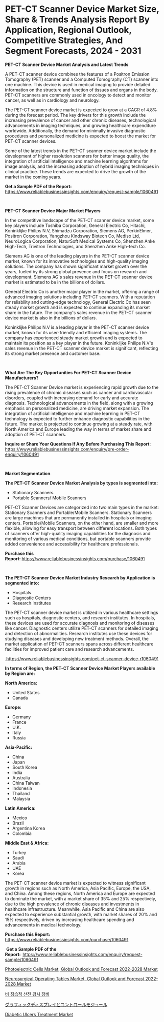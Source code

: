 <p><h1>PET-CT Scanner Device Market Size, Share & Trends Analysis Report By Application, Regional Outlook, Competitive Strategies, And Segment Forecasts, 2024 - 2031</h1></p><p><strong>PET-CT Scanner Device Market Analysis and Latest Trends</strong></p>
<p><p>A PET-CT scanner device combines the features of a Positron Emission Tomography (PET) scanner and a Computed Tomography (CT) scanner into one machine. This device is used in medical imaging to provide detailed information on the structure and function of tissues and organs in the body. PET-CT scanners are commonly used in oncology to detect and monitor cancer, as well as in cardiology and neurology.</p><p>The PET-CT scanner device market is expected to grow at a CAGR of 4.8% during the forecast period. The key drivers for this growth include the increasing prevalence of cancer and other chronic diseases, technological advancements in imaging techniques, and growing healthcare expenditure worldwide. Additionally, the demand for minimally invasive diagnostic procedures and personalized medicine is expected to boost the market for PET-CT scanner devices.</p><p>Some of the latest trends in the PET-CT scanner device market include the development of higher resolution scanners for better image quality, the integration of artificial intelligence and machine learning algorithms for image analysis, and the increasing adoption of hybrid imaging techniques in clinical practice. These trends are expected to drive the growth of the market in the coming years.</p></p>
<p><strong>Get a Sample PDF of the Report:&nbsp;</strong> <a href="https://www.reliablebusinessinsights.com/enquiry/request-sample/1060491">https://www.reliablebusinessinsights.com/enquiry/request-sample/1060491</a></p>
<p>&nbsp;</p>
<p><strong>PET-CT Scanner Device Major Market Players</strong></p>
<p><p>In the competitive landscape of the PET-CT scanner device market, some key players include Toshiba Corporation, General Electric Co, Hitachi, Koninklijke Philips N.V, Shimadzu Corporation, Siemens AG, PerkinElmer, Positron Corporation, Yangzhou Kindsway Biotech Co, Mediso Ltd, NeuroLogica Corporation, NaturSoft Medical Systems Co, Shenzhen Anke High-Tech, Trivitron Technologies, and Shenzhen Anke High-tech Co.</p><p>Siemens AG is one of the leading players in the PET-CT scanner device market, known for its innovative technologies and high-quality imaging solutions. The company has shown significant market growth over the years, fueled by its strong global presence and focus on research and development. Siemens AG's sales revenue in the PET-CT scanner device market is estimated to be in the billions of dollars.</p><p>General Electric Co is another major player in the market, offering a range of advanced imaging solutions including PET-CT scanners. With a reputation for reliability and cutting-edge technology, General Electric Co has seen steady market growth and is expected to continue expanding its market share in the future. The company's sales revenue in the PET-CT scanner device market is also in the billions of dollars.</p><p>Koninklijke Philips N.V is a leading player in the PET-CT scanner device market, known for its user-friendly and efficient imaging systems. The company has experienced steady market growth and is expected to maintain its position as a key player in the future. Koninklijke Philips N.V's sales revenue in the PET-CT scanner device market is significant, reflecting its strong market presence and customer base.</p></p>
<p>&nbsp;</p>
<p><strong>What Are The Key Opportunities For PET-CT Scanner Device Manufacturers?</strong></p>
<p><p>The PET-CT Scanner Device market is experiencing rapid growth due to the rising prevalence of chronic diseases such as cancer and cardiovascular disorders, coupled with increasing demand for early and accurate diagnosis. Technological advancements in the field, along with a growing emphasis on personalized medicine, are driving market expansion. The integration of artificial intelligence and machine learning in PET-CT technology is expected to further enhance diagnostic capabilities in the future. The market is projected to continue growing at a steady rate, with North America and Europe leading the way in terms of market share and adoption of PET-CT scanners.</p></p>
<p><strong>Inquire or Share Your Questions If Any Before Purchasing This Report:</strong> <a href="https://www.reliablebusinessinsights.com/enquiry/pre-order-enquiry/1060491">https://www.reliablebusinessinsights.com/enquiry/pre-order-enquiry/1060491</a></p>
<p>&nbsp;</p>
<p><strong>Market Segmentation</strong></p>
<p><strong>The PET-CT Scanner Device Market Analysis by types is segmented into:</strong></p>
<p><ul><li>Stationary Scanners</li><li>Portable Scanners/ Mobile Scanners</li></ul></p>
<p><p>PET-CT Scanner Devices are categorized into two main types in the market: Stationary Scanners and Portable/Mobile Scanners. Stationary Scanners are large machines that are permanently installed in hospitals or imaging centers. Portable/Mobile Scanners, on the other hand, are smaller and more flexible, allowing for easy transport between different locations. Both types of scanners offer high-quality imaging capabilities for the diagnosis and monitoring of various medical conditions, but portable scanners provide added convenience and accessibility for healthcare professionals.</p></p>
<p><strong>Purchase this Report:&nbsp;</strong><a href="https://www.reliablebusinessinsights.com/purchase/1060491">https://www.reliablebusinessinsights.com/purchase/1060491</a></p>
<p>&nbsp;</p>
<p><strong>The PET-CT Scanner Device Market Industry Research by Application is segmented into:</strong></p>
<p><ul><li>Hospitals</li><li>Diagnostic Centers</li><li>Research Institutes</li></ul></p>
<p><p>The PET-CT scanner device market is utilized in various healthcare settings such as hospitals, diagnostic centers, and research institutes. In hospitals, these devices are used for accurate diagnosis and monitoring of diseases like cancer. Diagnostic centers utilize PET-CT scanners for detailed imaging and detection of abnormalities. Research institutes use these devices for studying diseases and developing new treatment methods. Overall, the market application of PET-CT scanners spans across different healthcare facilities for improved patient care and research advancements.</p></p>
<p><a href="https://www.reliablebusinessinsights.com/pet-ct-scanner-device-r1060491">&nbsp;https://www.reliablebusinessinsights.com/pet-ct-scanner-device-r1060491</a></p>
<p><strong>In terms of Region, the PET-CT Scanner Device Market Players available by Region are:</strong></p>
<p>
    <p> <strong> North America: </strong>
        <ul>
            <li>United States</li>
            <li>Canada</li>
        </ul>
        </p> 
    <p> <strong> Europe: </strong>
        <ul>
            <li>Germany</li>
            <li>France</li>
            <li>U.K.</li>
            <li>Italy</li>
            <li>Russia</li>
        </ul>
        </p> 
    <p> <strong> Asia-Pacific: </strong>
        <ul>
            <li>China</li>
            <li>Japan</li>
            <li>South Korea</li>
            <li>India</li>
            <li>Australia</li>
            <li>China Taiwan</li>
            <li>Indonesia</li>
            <li>Thailand</li>
            <li>Malaysia</li>
        </ul>
        </p> 
    <p> <strong> Latin America: </strong>
        <ul>
            <li>Mexico</li>
            <li>Brazil</li>
            <li>Argentina Korea</li>
            <li>Colombia</li>
        </ul>
        </p> 
    <p> <strong> Middle East & Africa: </strong>
        <ul>
            <li>Turkey</li>
            <li>Saudi</li>
            <li>Arabia</li>
            <li>UAE</li>
            <li>Korea</li>
        </ul>
    </p>
    </p>
<p><p>The PET-CT scanner device market is expected to witness significant growth in regions such as North America, Asia Pacific, Europe, the USA, and China. Among these regions, North America and Europe are expected to dominate the market, with a market share of 35% and 25% respectively, due to the high prevalence of chronic diseases and investments in healthcare infrastructure. Meanwhile, Asia Pacific and China are also expected to experience substantial growth, with market shares of 20% and 15% respectively, driven by increasing healthcare spending and advancements in medical technology.</p></p>
<p><strong>Purchase this Report: </strong><a href="https://www.reliablebusinessinsights.com/purchase/1060491">https://www.reliablebusinessinsights.com/purchase/1060491</a></p>
<p>&nbsp;<strong>Get a Sample PDF of the Report:&nbsp;&nbsp;</strong><a href="https://www.reliablebusinessinsights.com/enquiry/request-sample/1060491">https://www.reliablebusinessinsights.com/enquiry/request-sample/1060491</a></p>
<p><strong></strong></p>
<p><p><a href="https://github.com/carolinehamilton5656/Market-Research-Report-List-1/blob/main/photoelectric-cells-market-global-outlook-and-forecast-2022-2028-market.md">Photoelectric Cells Market, Global Outlook and Forecast 2022-2028 Market</a></p><p><a href="https://github.com/edaunhshhs/Market-Research-Report-List-1/blob/main/neurosurgical-operating-tables-market-global-outlook-and-forecast-2022-2028-market.md">Neurosurgical Operating Tables Market, Global Outlook and Forecast 2022-2028 Market</a></p><p><a href="https://github.com/alpinestartsekian/Market-Research-Report-List-1/blob/main/6924343126049.md">비 침습적 산전 검사 장비</a></p><p><a href="https://github.com/leigh4852023/Market-Research-Report-List-2/blob/main/2624583124455.md">グラフィックディスプレイとコントロールモジュール</a></p><p><a href="https://issuu.com/reportprime-2/docs/diabetic-ulcers-treatment-market-size-2030.pptx">Diabetic Ulcers Treatment Market</a></p></p>